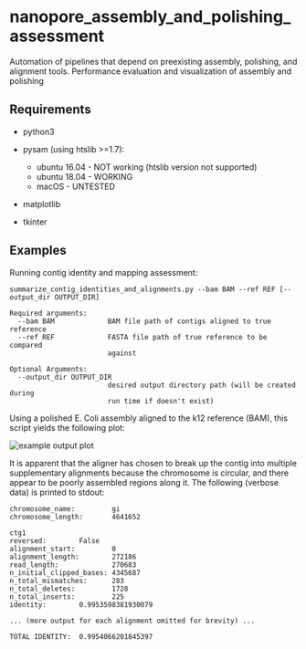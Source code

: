 # nanopore_assembly_and_polishing_assessment
Automation of pipelines that depend on preexisting assembly, polishing, and alignment tools. Performance evaluation and visualization of assembly and polishing

## Requirements

- python3

- pysam (using htslib >=1.7):
  - ubuntu 16.04 - NOT working (htslib version not supported)
  - ubuntu 18.04 - WORKING
  - macOS - UNTESTED
  
- matplotlib

- tkinter


## Examples

Running contig identity and mapping assessment:
```
summarize_contig_identities_and_alignments.py --bam BAM --ref REF [--output_dir OUTPUT_DIR]

Required arguments:
  --bam BAM             BAM file path of contigs aligned to true reference
  --ref REF             FASTA file path of true reference to be compared
                        against

Optional Arguments:
  --output_dir OUTPUT_DIR
                        desired output directory path (will be created during
                        run time if doesn't exist)
```

Using a polished E. Coli assembly aligned to the k12 reference (BAM), this script yields the following plot:

![example output plot](https://github.com/rlorigro/nanopore_assembly_and_polishing_assessment/raw/master/assembled_wtdbg2_r94_ec_rad2_30x-30kb_VS_refEcoli.sorted.png)

It is apparent that the aligner has chosen to break up the contig into multiple supplementary alignments because the chromosome is circular, and there appear to be poorly assembled regions along it. The following (verbose data) is printed to stdout:

```
chromosome_name:         gi
chromosome_length:       4641652

ctg1
reversed:        False
alignment_start:         0
alignment_length:        272186
read_length:             270683
n_initial_clipped_bases: 4345687
n_total_mismatches:      283
n_total_deletes:         1728
n_total_inserts:         225
identity:        0.9953598381930079

... (more output for each alignment omitted for brevity) ...

TOTAL IDENTITY:  0.9954066201845397
```
